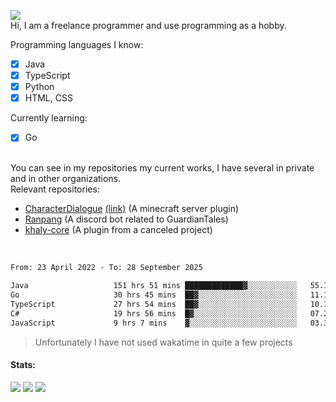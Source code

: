 ![](https://komarev.com/ghpvc/?username=iAtog&color=brightgreen) <br>
Hi, I am a freelance programmer and use programming as a hobby.<br>

Programming languages I know:
- [x] Java
- [x] TypeScript
- [x] Python
- [x] HTML, CSS

Currently learning:
- [x] Go
<br>
You can see in my repositories my current works, I have several in private and in other organizations.<br>
Relevant repositories:<br>

* [CharacterDialogue](https://github.com/iAtog/character-dialogue) [(link)](https://www.spigotmc.org/resources/95868/) (A minecraft server plugin)
* [Ranpang](https://github.com/iAtog/Ranpang) (A discord bot related to GuardianTales)
* [khaly-core](https://github.com/KhalyRPG/rpg) (A plugin from a canceled project)
<br>

<!--START_SECTION:waka-->

```txt
From: 23 April 2022 - To: 28 September 2025

Java                   151 hrs 51 mins █████████████▓░░░░░░░░░░░   55.12 %
Go                     30 hrs 45 mins  ██▓░░░░░░░░░░░░░░░░░░░░░░   11.16 %
TypeScript             27 hrs 54 mins  ██▓░░░░░░░░░░░░░░░░░░░░░░   10.13 %
C#                     19 hrs 56 mins  █▓░░░░░░░░░░░░░░░░░░░░░░░   07.24 %
JavaScript             9 hrs 7 mins    ▓░░░░░░░░░░░░░░░░░░░░░░░░   03.31 %
```

<!--END_SECTION:waka-->
> Unfortunately I have not used wakatime in quite a few projects
#### Stats:
![](https://github-profile-summary-cards.vercel.app/api/cards/profile-details?username=iAtog&theme=github_dark)
![](https://github-profile-summary-cards.vercel.app/api/cards/stats?username=iAtog&theme=github_dark)
![](https://github-profile-summary-cards.vercel.app/api/cards/repos-per-language?username=iAtog&theme=github_dark) 
